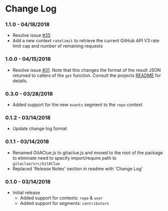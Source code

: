 # Change Log

### 1.1.0 - 04/18/2018
- Resolve issue [#35](https://github.com/jdmedlock/GitAClue/issues/35)
- Add a new context `ratelimit` to retrieve the current GitHub API V3 rate limit
cap and number of remaining requests

### 1.0.0 - 04/15/2018
- Resolve issue [#31](https://github.com/jdmedlock/GitAClue/issues/31). Note
that this changes the format of the result JSON returned to callers of the
`get` function. Consult the projects
[README](https://github.com/jdmedlock/GitAClue) for details.

### 0.3.0 - 03/28/2018
- Added support for the new `events` segment to the `repo` context

### 0.1.2 - 03/14/2018
- Update change log format

### 0.1.1 - 03/14/2018

- Renamed GitAClue.js to gitaclue.js and moved to the root of the package to eliminate need to specify import/require path to `gitaclue/src/GitAClue`
- Replaced 'Release Notes' section in readme with 'Change Log'

### 0.1.0 - 03/14/2018

- Initial release
  - Added support for contexts: `repo` & `user`
  - Added support for segments: `contributors`